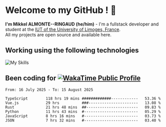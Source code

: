 # Welcome to my GitHub ! 🌃

**I'm Mikkel ALMONTE--RINGAUD (he/him)** - I'm a fullstack developer and student at the [IUT of the University of Limoges, France](https://iut.unilim.fr). \
All my projects are open source and available here.

## Working using the following technologies

![My Skills](https://skillicons.dev/icons?i=solidjs,pnpm,nodejs,ts,js,vercel,netlify,html,css,rust,astro,git,vue,md,electron,figma,github,bash,bun,cloudflare,py,tailwind,nginx,npm,tauri,vite,zig,yarn,windicss,dart,flutter,kotlin&theme=dark)

## Been coding for [![WakaTime Public Profile](https://wakatime.com/badge/user/0839e595-e07a-435c-8d59-ed95f2a3d6dd.svg?style=flat-square)](https://wakatime.com/@0839e595-e07a-435c-8d59-ed95f2a3d6dd)

<!--START_SECTION:waka-->

```plain
From: 16 July 2025 - To: 15 August 2025

TypeScript        118 hrs 19 mins #############------------   53.36 %
Vue.js            29 hrs          ###----------------------   13.08 %
Rust              21 hrs 48 mins  ##-----------------------   09.83 %
Python            11 hrs 43 mins  #------------------------   05.29 %
JavaScript        8 hrs 16 mins   #------------------------   03.73 %
JSON              7 hrs 32 mins   #------------------------   03.40 %
```

<!--END_SECTION:waka-->

